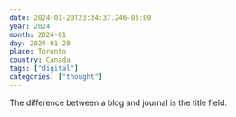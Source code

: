 ```yaml
---
date: 2024-01-20T23:34:37.246-05:00
year: 2024
month: 2024-01
day: 2024-01-20
place: Toronto
country: Canada
tags: ["digital"]
categories: ["thought"]
---
```

The difference between a blog and journal is the title field.
